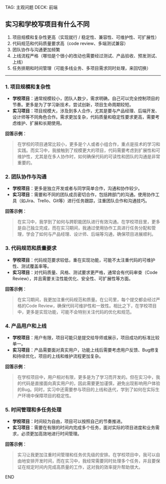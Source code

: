 TAG: 主观问题
DECK: 前端
## 实习和学校写项目有什么不同

1. 项目规模和复杂性更高（实现就行 / 稳定性、兼容性、可维护性、可扩展性）
2. 代码规范和代码质量要求高（code review、多端测试兼容）
3. 团队协作与沟通更加频繁
4. 上线流程严格（哪怕是个很小的改动也需要经过测试、产品验收、预发测试、上线）
5. 任务排期和时间管理（可能多线业务、多项目需求同时处理，来回切换）


---

### 1. **项目规模和复杂性**
   - **学校项目**：通常规模较小，团队人数少，需求明确，自己可以完全控制项目的节奏。更多是为了学习新技术，尝试创新，项目生命周期较短。
   - **实习项目**：项目规模大，涉及到多人合作，尤其是要与产品经理、后端开发、设计师等不同角色合作。需求更加复杂，代码质量和稳定性要求更高，需要考虑维护、扩展和长期使用。

   **回答示例**：
   > 在学校的项目通常比较小，更多是个人或者小组合作，重点是技术的学习和实践。而实习中，我接触到了规模更大的项目，代码需要考虑到扩展性和可维护性，尤其是在多人协作时，如何确保代码的可读性和团队的沟通是非常重要的。

### 2. **团队协作与沟通**
   - **学校项目**：更多是独立开发或者与同学简单合作，沟通和协作较少。
   - **实习项目**：需要和不同的团队成员密切合作，包括跨部门的沟通。使用协作工具（如Jira、Trello、Git等）进行任务跟踪，注重团队合作和沟通技巧。

   **回答示例**：
   > 在实习中，我学到了如何与跨职能团队进行有效沟通。在学校项目里，更多是自己独立完成，而在实习期间，我通过使用协作工具进行任务分配和管理，学会了如何与产品经理、设计师、后端等沟通，确保项目进展顺利。

### 3. **代码规范和质量要求**
   - **学校项目**：代码规范要求较低，重在实现功能，可能不太注重代码的可维护性、测试覆盖率等。
   - **实习项目**：对代码质量、风格、测试要求更严格，通常会有代码审查（Code Review），并且需要关注性能优化、安全性、可扩展性等方面。

   **回答示例**：
   > 在实习期间，我更加注重代码规范和质量。在公司里，每个提交都会经过严格的Code Review，确保代码可维护性和一致性。相比之下，在学校项目中，更多是实现功能，可能不会特别关注代码的优化和规范。

### 4. **产品用户和上线**
   - **学校项目**：用户有限，项目可能只是提交给导师或展示，项目成功的标准比较单一。
   - **实习项目**：产品需要面对真实用户，功能上线后需要考虑用户反馈、Bug修复和持续优化，项目的上线和维护流程更加复杂。

   **回答示例**：
   > 在学校项目中，用户相对有限，更多是为了学习而开发的。但在实习中，我的代码是直接面向真实用户的，因此需要更加谨慎，避免出现影响用户体验的Bug。同时，实习中还需要参与项目的上线和迭代，学到了如何在实际生产环境中保障项目的稳定性。

### 5. **时间管理和多任务处理**
   - **学校项目**：时间较为自由，项目可以按照自己的节奏推进。
   - **实习项目**：需要在有限的时间内完成多个任务，面对实际的项目进度和业务需求，必须更加高效地进行时间管理。

   **回答示例**：
   > 实习让我更加注重时间管理和任务优先级的安排。在学校项目中，我可以自由地安排开发时间，而在实习中，我经常需要同时处理多个任务，并且要保证在规定时间内完成高质量的工作，这对我的效率提升帮助很大。


END
<!--ID: 1726797543278-->
